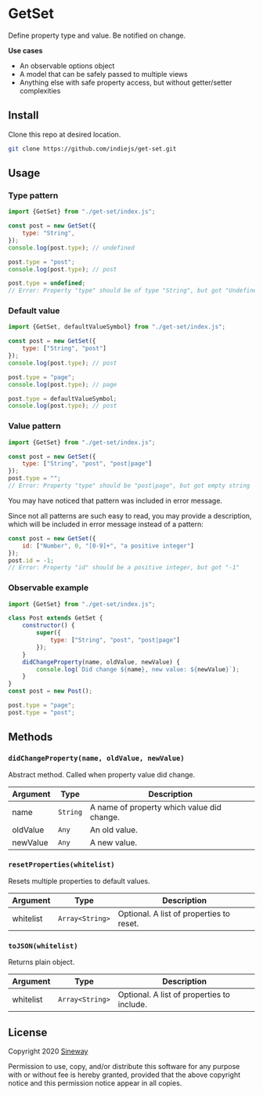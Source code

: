 # GetSet

Define property type and value. Be notified on change.

**Use cases**
- An observable options object
- A model that can be safely passed to multiple views
- Anything else with safe property access, but without getter/setter complexities

## Install

Clone this repo at desired location.

```sh
git clone https://github.com/indiejs/get-set.git
```

## Usage

### Type pattern

```js
import {GetSet} from "./get-set/index.js";

const post = new GetSet({
    type: "String",
});
console.log(post.type); // undefined

post.type = "post";
console.log(post.type); // post

post.type = undefined;
// Error: Property "type" should be of type "String", but got "Undefined"
```

### Default value

```js
import {GetSet, defaultValueSymbol} from "./get-set/index.js";

const post = new GetSet({
    type: ["String", "post"]
});
console.log(post.type); // post

post.type = "page";
console.log(post.type); // page

post.type = defaultValueSymbol;
console.log(post.type); // post
```

### Value pattern

```js
import {GetSet} from "./get-set/index.js";

const post = new GetSet({
    type: ["String", "post", "post|page"]
});
post.type = "";
// Error: Property "type" should be "post|page", but got empty string

```
You may have noticed that pattern was included in error message.

Since not all patterns are such easy to read, you may provide a description, which will be included in error message instead of a pattern:

```js
const post = new GetSet({
    id: ["Number", 0, "[0-9]+", "a positive integer"]
});
post.id = -1;
// Error: Property "id" should be a positive integer, but got "-1"
```

### Observable example

```js
import {GetSet} from "./get-set/index.js";

class Post extends GetSet {
    constructor() {
        super({
            type: ["String", "post", "post|page"]
        });
    }
    didChangeProperty(name, oldValue, newValue) {
        console.log(`Did change ${name}, new value: ${newValue}`);
    }
}
const post = new Post();

post.type = "page";
post.type = "post";
```

## Methods

### `didChangeProperty(name, oldValue, newValue)`

Abstract method. Called when property value did change.

Argument  | Type             | Description
----------|------------------|-----------------
name      | `String`         | A name of property which value did change.
oldValue  | `Any`            | An old value.
newValue  | `Any`            | A new value.

### `resetProperties(whitelist)`

Resets multiple properties ​​to default values.

Argument  | Type             | Description
----------|------------------|-----------------
whitelist | `Array<String>`  | Optional. A list of properties to reset.

### `toJSON(whitelist)`

Returns plain object.

Argument  | Type             | Description
----------|------------------|-----------------
whitelist | `Array<String>`  | Optional. A list of properties to include.

## License

Copyright 2020 [Sineway](https://github.com/sineway)

Permission to use, copy, and/or distribute this software for any purpose
with or without fee is hereby granted, provided that the above copyright notice
and this permission notice appear in all copies.
